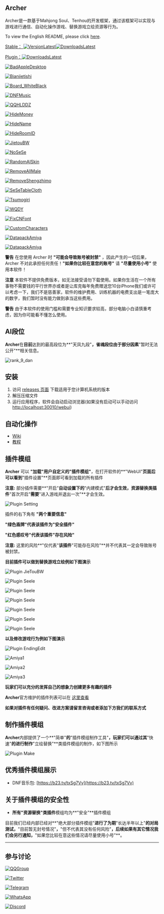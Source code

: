 ## Archer

Archer是一款基于Mahjong Soul、Tenhou的开发框架，通过该框架可以实现与游戏进行通信、自动化操作游戏、替换游戏立绘资源等行为。

To view the English README, please click [here](./README_EN.md).

[Stable： ![VersionLatest](https://img.shields.io/github/release/moxcomic/archer.svg)![DownloadsLatest](https://img.shields.io/github/downloads/moxcomic/archer/latest/total.svg)](https://github.com/moxcomic/archer/releases/latest)

[Plugin：![DownloadsLatest](https://img.shields.io/github/downloads/moxcomic/archer/plugin/total.svg)](https://github.com/moxcomic/archer/releases/plugin)

[![BadAppleDesktop](https://img.shields.io/badge/BadApple视频桌布-v0.0.1-blue.svg)](https://github.com/moxcomic/archer/releases/download/plugin/badappleDesktop-0.0.1.arc)

[![Bianjietishi](https://img.shields.io/badge/便捷提示-v1.0.0-blue.svg)](https://github.com/moxcomic/archer/releases/download/plugin/bianjietishi-1.0.0.arc)

[![Board_WhiteBlack](https://img.shields.io/badge/改点数显示板(白+黑)-v1.0.0-blue.svg)](https://github.com/moxcomic/archer/releases/download/plugin/board_whiteblack-1.0.0.arc)

[![DNFMusic](https://img.shields.io/badge/DNF音乐包-v1.0.0-blue.svg)](https://github.com/moxcomic/archer/releases/download/plugin/DNF_Music.-1.0.0.arc)

[![QQHLDDZ](https://img.shields.io/badge/QQ欢乐斗地主音乐包-v1.1.0-blue.svg)](https://github.com/moxcomic/archer/releases/download/plugin/extraBGMs_qqhlddz-1.1.0.arc)

[![HideMoney](https://img.shields.io/badge/隐藏铜币辉玉-v1.0.0-blue.svg)](https://github.com/moxcomic/archer/releases/download/plugin/hideMoney-1.0.0.arc)

[![HideName](https://img.shields.io/badge/隐藏昵称-v1.0.1-blue.svg)](https://github.com/moxcomic/archer/releases/download/plugin/hideName-1.0.1.arc)

[![HideRoomID](https://img.shields.io/badge/隐藏房间号-v1.0.0-blue.svg)](https://github.com/moxcomic/archer/releases/download/plugin/hideRoomID-1.0.0.arc)

[![JietouBW](https://img.shields.io/badge/接头霸王-v1.9.1-blue.svg)](https://github.com/moxcomic/archer/releases/download/plugin/jietoubw-1.9.1.arc)

[![NoSeSe](https://img.shields.io/badge/不可以色色-v1.0.6-blue.svg)](https://github.com/moxcomic/archer/releases/download/plugin/nosese-1.0.6.arc)

[![RandomAISkin](https://img.shields.io/badge/电脑随机皮肤-v1.0.0-blue.svg)](https://github.com/moxcomic/archer/releases/download/plugin/randomAISkin-1.0.0.arc)

[![RemoveAllMale](https://img.shields.io/badge/移除所有男性角色-v1.0.0-blue.svg)](https://github.com/moxcomic/archer/releases/download/plugin/removeAllMale-1.0.1.arc)

[![RemoveShengzhimo](https://img.shields.io/badge/移除生志摩妄-v1.0.2-blue.svg)](https://github.com/moxcomic/archer/releases/download/plugin/removeShengzhimo-1.0.2.arc)

[![SeSeTableCloth](https://img.shields.io/badge/色色桌布-v1.0.0-blue.svg)](https://github.com/moxcomic/archer/releases/download/plugin/sese_tablecloth-1.0.0.arc)

[![Tsumogiri](https://img.shields.io/badge/摸切显示-v1.0.0-blue.svg)](https://github.com/moxcomic/archer/releases/download/plugin/tsumogiri-1.0.0.arc)

[![WQDY](https://img.shields.io/badge/猫粮供应商-v1.0.8-blue.svg)](https://github.com/moxcomic/archer/releases/download/plugin/wqdy-1.0.8.arc)

[![FixCNFont](https://img.shields.io/badge/修复中文字体-v1.0.0-blue.svg)](https://github.com/moxcomic/archer/releases/download/plugin/FixCNFont-1.0.0.arc)

[![CustomCharacters](https://img.shields.io/badge/自定义新角色-v1.0.1-blue.svg)](https://github.com/moxcomic/archer/releases/download/plugin/custom_characters-1.0.1.arc)

[![DatapackAmiya](https://img.shields.io/badge/阿米娅数据包-v1.0.0-blue.svg)](https://github.com/moxcomic/archer/releases/download/plugin/datapack_amiya-1.0.0.arc)

[![DatapackAmiya](https://img.shields.io/badge/希儿数据包-v1.0.0-blue.svg)](https://github.com/moxcomic/archer/releases/download/plugin/datapack_seele-1.0.0.arc)

**警告** 在您使用 Archer 时 **"可能会导致账号被封禁"** ，因此产生的一切后果，Archer 不对此承担任何责任！**"如果你比较在意您的账号"** 请 **"尽量使用小号"** 使用本软件！

**注意** 本软件不提供免费版本，如无法接受请勿下载使用。如果你生活在一个所有事物不需要钱的平行世界亦或者是让库克每年免费赠送您10台iPhone我们或许可以考虑一下，我们不是慈善家，软件的维护费用、训练机器的电费支出是一笔庞大的数字，我们暂时没有能力做到承当这些费用。

**警告** 由于本软件的使用门槛和需要专业知识要求较高，部分电脑小白请慎重考虑，因为你可能看不懂怎么使用。

## AI段位

**Archer**在**目前**达到的最高段位为**"天凤九段"**，**雀魂**段位由于部分因素**"暂时无法公开"**相关信息。

![rank_9_dan](./rank_9_dan.jpg)

## 安装

1. 访问 [releases 页面](https://github.com/moxcomic/archer/releases/latest) 下载适用于您计算机系统的版本
2. 解压压缩文件
3. 运行应用程序，软件会自动启动浏览器(如果没有启动可以手动访问 [http://localhost:30010/webui](http://localhost:30010/webui))

## 自动化操作

- [Wiki](https://github.com/moxcomic/archer/wiki)
- [教程](https://moxcomic.github.io/archer/)

## 插件模组

**Archer** 可以 **"加载"**用户自定义的**"插件模组"**，在打开软件的**"WebUI"**页面后可以看到**"插件设置"**页面即可看到加载的所有插件

**注意:** 部分插件需要**"开启"**自动设置下的**"内建模式"**后才会生效，资源替换类插件**"首次开启"**需要**"进入游戏并退出一次"**才会生效。

![Plugin Setting](./plugin_setting.png)

插件的右下角有 **"两个重要信息"**

**"绿色盾牌"**代表该插件为**"安全插件"**

**"红色感叹号"**代表该插件**"存在风险"**

**注意:** 这里的风险**"仅代表"**该插件**"可能存在风险"**并不代表其一定会导致账号被封禁。

**目前插件可以做到替换游戏立绘例如下图演示**

![Plugin JieTouBW](./plugin_jietoubw.png)

![Plugin Seele](./datapack_seele_01.png)

![Plugin Seele](./datapack_seele_02.png)

![Plugin Seele](./datapack_seele_03.png)

![Plugin Seele](./datapack_seele_04.png)

![Plugin Seele](./datapack_seele_05.png)

![Plugin Seele](./datapack_seele_06.png)

**以及修改游戏行为例如下图演示**

![Plugin EndingEdit](./plugin_ending_edit.png)

![Amiya1](./amiya1.png)

![Amiya2](./amiya2.png)

![Amiya3](./amiya3.png)

**玩家们可以充分的发挥自己的想象力创建更多有趣的插件**

**Archer**官方维护的插件列表可以在 [这里查看](https://github.com/moxcomic/archer/releases/tag/plugin)

**如果对插件有任何疑问、改进方案请留言咨询或者添加下方我们的联系方式**

## 制作插件模组

**Archer**内部提供了一个**"简单"**的**"插件模组制作工具"**，玩家们可以通过其**"快速"**的进行制作**"立绘替换"**类插件模组的制作，如下图所示

![Plugin Make](./plugin_make.png)

## 优秀插件模组展示

- DNF音乐包: [https://b23.tv/txSg7Vv](https://b23.tv/txSg7Vv)

## 关于插件模组的安全性

- **所有"资源替换"类插件**模组均为**"安全"**插件模组

目前我们已经内部已经对**"绝大部分插件模组"**进行了为期**"长达半年以上"**的对局测试，**"目前暂无封号情况"**，**"但不代表其没有任何风险"**，后续如果有其它情况我们会另行通知，**"如果您比较在意这些情况请尽量使用小号"**。

---

## 参与讨论

[![QQGroup](https://img.shields.io/badge/点击加入QQ群-813043834-blue.svg)](http://qm.qq.com/cgi-bin/qm/qr?_wv=1027&k=lpj-aL7OUe2vy5rSo13Pb-L5nPpLn1SQ&authKey=tlxLDUf6SOkh%2BJtfmgzYW9Ff0oScjghCKMLNRlLUuo1HKBZOk%2BHlfiVi9d05n2LX&noverify=0&group_code=813043834)

[![Twitter](https://img.shields.io/badge/点击关注-Twitter-blue.svg)](https://x.com/yuukiasunahk)

[![Telegram](https://img.shields.io/badge/点击加入-Telegram群组-blue.svg)](https://t.me/+Ts13JAS-XBZjNWI9)

[![WhatsApp](https://img.shields.io/badge/点击加入-WhatsApp群组-blue.svg)](https://chat.whatsapp.com/Cx7CEyEhpJhGbUTIj8ac1U)

[![Discord](https://img.shields.io/badge/点击加入-Discord群组-blue.svg)](https://discord.gg/xmCh63XgEB)